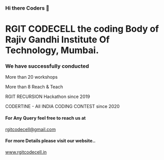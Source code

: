 ### Hi there Coders 👋

# RGIT CODECELL the coding Body of Rajiv Gandhi Institute Of Technology, Mumbai.


### We have successfully conducted
More than 20 workshops   

More than 8 Reach & Teach    

RGIT RECURSION Hackathon since 2019   

CODERTINE - All INDIA CODING CONTEST since 2020   


#### For Any Query feel free to reach us at 
rgitcodecell@gmail.com

#### For more Details please visit our website..   
www.rgitcodecell.in



<!--
**RGIT-Codecell/RGIT-CODECELL** is a ✨ _special_ ✨ repository because its `README.md` (this file) appears on your GitHub profile.

Here are some ideas to get you started:

- 🔭 I’m currently working on ...
- 🌱 I’m currently learning ...
- 👯 I’m looking to collaborate on ...
- 🤔 I’m looking for help with ...
- 💬 Ask me about ...
- 📫 How to reach me: ...
- 😄 Pronouns: ...
- ⚡ Fun fact: ...
-->
